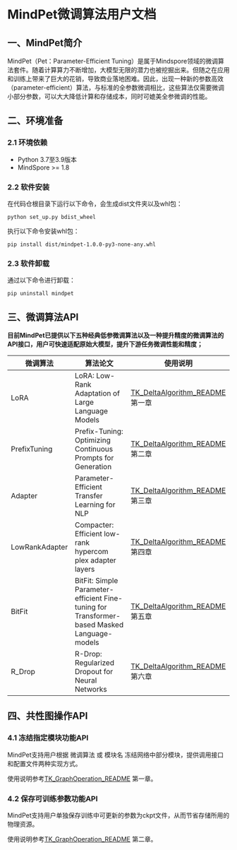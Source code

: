 # MindPet微调算法用户文档



## 一、MindPet简介

MindPet（Pet：Parameter-Efficient Tuning）是属于Mindspore领域的微调算法套件。随着计算算力不断增加，大模型无限的潜力也被挖掘出来。但随之在应用和训练上带来了巨大的花销，导致商业落地困难。因此，出现一种新的参数高效（parameter-efficient）算法，与标准的全参数微调相比，这些算法仅需要微调小部分参数，可以大大降低计算和存储成本，同时可媲美全参微调的性能。


## 二、环境准备

### 2.1 环境依赖

- Python 3.7至3.9版本
- MindSpore >= 1.8

 

### 2.2 软件安装

在代码仓根目录下运行以下命令，会生成dist文件夹以及whl包：

```shell
python set_up.py bdist_wheel
```

执行以下命令安装whl包：
```shell
pip install dist/mindpet-1.0.0-py3-none-any.whl
```


### 2.3 软件卸载

通过以下命令进行卸载：
```shell
pip uninstall mindpet
```



## 三、微调算法API

**目前MindPet已提供以下五种经典低参微调算法以及一种提升精度的微调算法的API接口，用户可快速适配原始大模型，提升下游任务微调性能和精度；**

| 微调算法           | 算法论文                                                    | 使用说明                                                            |
|----------------| ----------------------------------------------------------- |-----------------------------------------------------------------|
| LoRA           | LoRA: Low-Rank Adaptation of Large Language Models          | [TK_DeltaAlgorithm_README](doc/TK_DeltaAlgorithm_README.md) 第一章 |
| PrefixTuning   | Prefix-Tuning: Optimizing Continuous Prompts for Generation | [TK_DeltaAlgorithm_README](doc/TK_DeltaAlgorithm_README.md) 第二章 |
| Adapter        | Parameter-Efficient Transfer Learning for NLP               | [TK_DeltaAlgorithm_README](doc/TK_DeltaAlgorithm_README.md) 第三章 |
| LowRankAdapter | Compacter: Efficient low-rank hypercom plex adapter layers  | [TK_DeltaAlgorithm_README](doc/TK_DeltaAlgorithm_README.md) 第四章 |
| BitFit         | BitFit: Simple Parameter-efficient Fine-tuning for Transformer-based Masked Language-models | [TK_DeltaAlgorithm_README](doc/TK_DeltaAlgorithm_README.md) 第五章 |
| R_Drop         | R-Drop: Regularized Dropout for Neural Networks | [TK_DeltaAlgorithm_README](doc/TK_DeltaAlgorithm_README.md) 第六章 |



## 四、共性图操作API

### 4.1 冻结指定模块功能API

MindPet支持用户根据 微调算法 或 模块名 冻结网络中部分模块，提供调用接口和配置文件两种实现方式。

使用说明参考[TK_GraphOperation_README](doc/TK_GraphOperation_README.md) 第一章。



### 4.2 保存可训练参数功能API

MindPet支持用户单独保存训练中可更新的参数为ckpt文件，从而节省存储所用的物理资源。

使用说明参考[TK_GraphOperation_README](doc/TK_GraphOperation_README.md) 第二章。
